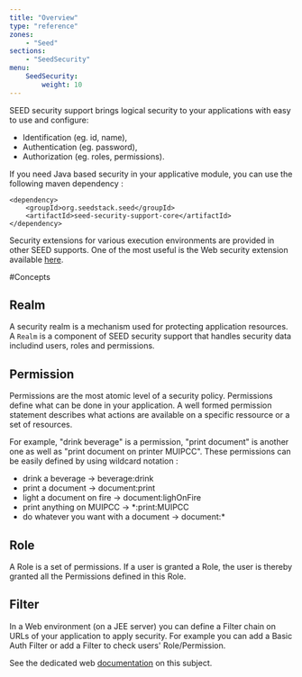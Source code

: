 ```yaml
---
title: "Overview"
type: "reference"
zones:
    - "Seed"
sections:
    - "SeedSecurity"
menu:
    SeedSecurity:
        weight: 10
---
```


SEED security support brings logical security to your applications with easy to use and configure:

* Identification (eg. id, name),
* Authentication (eg. password),
* Authorization (eg. roles, permissions).

If you need Java based security in your applicative module, you can use the following maven dependency :

    <dependency>
        <groupId>org.seedstack.seed</groupId>
        <artifactId>seed-security-support-core</artifactId>
    </dependency>

Security extensions for various execution environments are provided in other SEED supports. One of the most useful
is the Web security extension available [here](#!/seed-doc/web/security).

#Concepts

## Realm

A security realm is a mechanism used for protecting application resources.
A `Realm` is a component of SEED security support that handles security data includind users, roles and permissions.

## Permission

Permissions are the most atomic level of a security policy. Permissions define what can be done in your application. 
A well formed permission statement describes what actions are available on a specific ressource or a set of resources.

For example, "drink beverage" is a permission, "print document" is another one as well as "print document on printer
MUIPCC". These permissions can be easily defined by using wildcard notation :

* drink a beverage -> beverage:drink
* print a document -> document:print
* light a document on fire -> document:lighOnFire
* print anything on MUIPCC -> *:print:MUIPCC
* do whatever you want with a document -> document:*

## Role

A Role is a set of permissions. If a user is granted a Role, the user is thereby granted all the Permissions defined in this Role.

## Filter

In a Web environment (on a JEE server) you can define a Filter chain on URLs of your application to apply security.
For example you can add a Basic Auth Filter or add a Filter to check users' Role/Permission.

See the dedicated web [documentation](#!/seed-doc/web/security#security-filters) on this subject.
